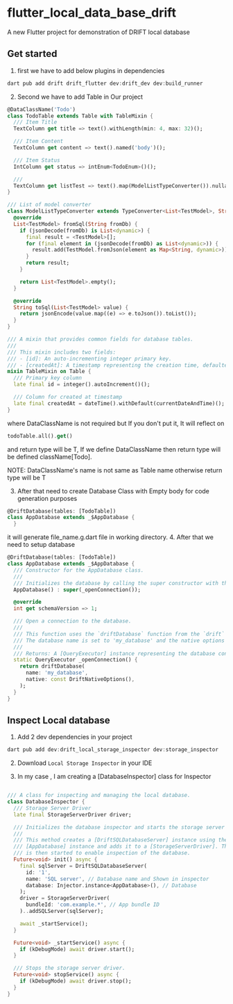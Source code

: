 # flutter_local_data_base_drift

A new Flutter project for demonstration of DRIFT local database

## Get started

1. first we have to add below plugins in dependencies 

```dart
dart pub add drift drift_flutter dev:drift_dev dev:build_runner
```

2. Second we have to add Table in Our project

```dart
@DataClassName('Todo')
class TodoTable extends Table with TableMixin {
  /// Item Title
  TextColumn get title => text().withLength(min: 4, max: 32)();

  /// Item Content
  TextColumn get content => text().named('body')();

  /// Item Status
  IntColumn get status => intEnum<TodoEnum>()();

  ///
  TextColumn get listTest => text().map(ModelListTypeConverter()).nullable()();
}

/// List of model converter
class ModelListTypeConverter extends TypeConverter<List<TestModel>, String> {
  @override
  List<TestModel> fromSql(String fromDb) {
    if (jsonDecode(fromDb) is List<dynamic>) {
      final result = <TestModel>[];
      for (final element in (jsonDecode(fromDb) as List<dynamic>)) {
        result.add(TestModel.fromJson(element as Map<String, dynamic>));
      }
      return result;
    }

    return List<TestModel>.empty();
  }

  @override
  String toSql(List<TestModel> value) {
    return jsonEncode(value.map((e) => e.toJson()).toList());
  }
}

/// A mixin that provides common fields for database tables.
///
/// This mixin includes two fields:
/// - [id]: An auto-incrementing integer primary key.
/// - [createdAt]: A timestamp representing the creation time, defaulted to the current date and time.
mixin TableMixin on Table {
  /// Primary key column
  late final id = integer().autoIncrement()();

  /// Column for created at timestamp
  late final createdAt = dateTime().withDefault(currentDateAndTime)();
}

```

where DataClassName is not required but If you don't put it, It will reflect on 
```dart
todoTable.all().get()
```
and return type will be T, If we define DataClassName then return type will be defined className[Todo].

NOTE: DataClassName's name is not same as Table name otherwise return type will be T

3. After that need to create Database Class with Empty body for code generation purposes
```dart
@DriftDatabase(tables: [TodoTable])
class AppDatabase extends _$AppDatabase {
  } 
```

it will generate file_name.g.dart file in working directory.
4. After that we need to setup database
```dart
@DriftDatabase(tables: [TodoTable])
class AppDatabase extends _$AppDatabase {
  /// Constructor for the AppDatabase class.
  ///
  /// Initializes the database by calling the super constructor with the result of [_openConnection()].
  AppDatabase() : super(_openConnection());

  @override
  int get schemaVersion => 1;

  /// Open a connection to the database.
  ///
  /// This function uses the `driftDatabase` function from the `drift` package to create a connection to the database.
  /// The database name is set to 'my_database' and the native options are provided using `DriftNativeOptions()`.
  ///
  /// Returns: A [QueryExecutor] instance representing the database connection.
  static QueryExecutor _openConnection() {
    return driftDatabase(
      name: 'my_database',
      native: const DriftNativeOptions(),
    );
  }
} 
```

## Inspect Local database

1. Add 2 dev dependencies in your project

```dart
dart pub add dev:drift_local_storage_inspector dev:storage_inspector
```
2. Download `Local Storage Inspector` in your IDE

3. In my case , I am creating a [DatabaseInspector] class for Inspector

```dart

/// A class for inspecting and managing the local database.
class DatabaseInspector {
  /// Storage Server Driver
  late final StorageServerDriver driver;

  /// Initializes the database inspector and starts the storage server driver.
  ///
  /// This method creates a [DriftSQLDatabaseServer] instance using the provided
  /// [AppDatabase] instance and adds it to a [StorageServerDriver]. The driver
  /// is then started to enable inspection of the database.
  Future<void> init() async {
    final sqlServer = DriftSQLDatabaseServer(
      id: '1',
      name: 'SQL server', // Database name and Shown in inspector
      database: Injector.instance<AppDatabase>(), // Database
    );
    driver = StorageServerDriver(
      bundleId: 'com.example.*', // App bundle ID
    )..addSQLServer(sqlServer);

    await _startService();
  }

  Future<void> _startService() async {
    if (kDebugMode) await driver.start();
  }

  /// Stops the storage server driver.
  Future<void> stopService() async {
    if (kDebugMode) await driver.stop();
  }
}
```
